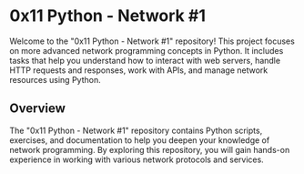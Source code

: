 # 0x11 Python - Network #1
Welcome to the "0x11 Python - Network #1" repository! This project focuses on more advanced network programming concepts in Python. It includes tasks that help you understand how to interact with web servers, handle HTTP requests and responses, work with APIs, and manage network resources using Python.

## Overview
The "0x11 Python - Network #1" repository contains Python scripts, exercises, and documentation to help you deepen your knowledge of network programming. By exploring this repository, you will gain hands-on experience in working with various network protocols and services.
